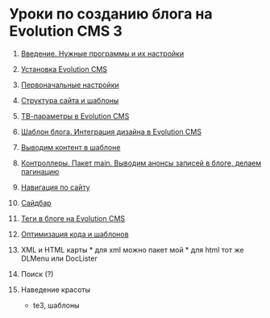 # Уроки по созданию блога на Evolution CMS 3

1. [Введение. Нужные программы и их настройки](/001_%D0%92%D0%B2%D0%B5%D0%B4%D0%B5%D0%BD%D0%B8%D0%B5.%20%D0%9D%D1%83%D0%B6%D0%BD%D1%8B%D0%B5%20%D0%BF%D1%80%D0%BE%D0%B3%D1%80%D0%B0%D0%BC%D0%BC%D1%8B.md)
2. [Установка Evolution CMS](/002_%D0%A3%D1%81%D1%82%D0%B0%D0%BD%D0%BE%D0%B2%D0%BA%D0%B0%20Evolution%20CMS.md)
3. [Первоначальные настройки](/003_%D0%9F%D0%B5%D1%80%D0%B2%D0%BE%D0%BD%D0%B0%D1%87%D0%B0%D0%BB%D1%8C%D0%BD%D1%8B%D0%B5%20%D0%BD%D0%B0%D1%81%D1%82%D1%80%D0%BE%D0%B9%D0%BA%D0%B8.md)
4. [Структура сайта и шаблоны](/004_%D0%A1%D1%82%D1%80%D1%83%D0%BA%D1%82%D1%83%D1%80%D0%B0%20%D1%81%D0%B0%D0%B9%D1%82%D0%B0%20%D0%B8%20%D1%88%D0%B0%D0%B1%D0%BB%D0%BE%D0%BD%D1%8B.md)
5. [ТВ-параметры в Evolution CMS](/005_%D0%A2%D0%92-%D0%BF%D0%B0%D1%80%D0%B0%D0%BC%D0%B5%D1%82%D1%80%D1%8B%20%D0%B2%20Evolution%20CMS.md)
6. [Шаблон блога. Интеграция дизайна в Evolution CMS](/006_%D0%A8%D0%B0%D0%B1%D0%BB%D0%BE%D0%BD%20%D0%B1%D0%BB%D0%BE%D0%B3%D0%B0.%20%D0%98%D0%BD%D1%82%D0%B5%D0%B3%D1%80%D0%B0%D1%86%D0%B8%D1%8F%20%D0%B4%D0%B8%D0%B7%D0%B0%D0%B9%D0%BD%D0%B0%20%D0%B2%20Evolution%20CMS.md)
7. [Выводим контент в шаблоне](/007_%D0%92%D1%8B%D0%B2%D0%BE%D0%B4%D0%B8%D0%BC%20%D0%BA%D0%BE%D0%BD%D1%82%D0%B5%D0%BD%D1%82%20%D0%B2%20%D1%88%D0%B0%D0%B1%D0%BB%D0%BE%D0%BD%D0%B5.%20%D0%9A%D0%BE%D0%BD%D1%82%D1%80%D0%BE%D0%BB%D0%BB%D0%B5%D1%80%D1%8B.%20%D0%9F%D0%B0%D0%BA%D0%B5%D1%82%20main.md)


8. [Контроллеры. Пакет main. Выводим анонсы записей в блоге, делаем пагинацию](/008_%D0%9A%D0%BE%D0%BD%D1%82%D1%80%D0%BE%D0%BB%D0%BB%D0%B5%D1%80%D1%8B.%20%D0%9F%D0%B0%D0%BA%D0%B5%D1%82%20main.%20%D0%92%D1%8B%D0%B2%D0%BE%D0%B4%D0%B8%D0%BC%20%D0%B0%D0%BD%D0%BE%D0%BD%D1%81%D1%8B%20%D0%B7%D0%B0%D0%BF%D0%B8%D1%81%D0%B5%D0%B9%20%D0%B2%20%D0%B1%D0%BB%D0%BE%D0%B3%D0%B5%2C%20%D0%B4%D0%B5%D0%BB%D0%B0%D0%B5%D0%BC%20%D0%BF%D0%B0%D0%B3%D0%B8%D0%BD%D0%B0%D1%86%D0%B8%D1%8E.md)


9. [Навигация по сайту](/009_%D0%9D%D0%B0%D0%B2%D0%B8%D0%B3%D0%B0%D1%86%D0%B8%D1%8F%20%D0%BF%D0%BE%20%D1%81%D0%B0%D0%B9%D1%82%D1%83.md)

10. [Сайдбар](/010_%D0%A1%D0%B0%D0%B9%D0%B4%D0%B1%D0%B0%D1%80.md)
11. [Теги в блоге на Evolution CMS](/011_%D0%A2%D0%B5%D0%B3%D0%B8%20%D0%B2%20%D0%B1%D0%BB%D0%BE%D0%B3%D0%B5%20%D0%BD%D0%B0%20Evolution%20CMS.md)


12. [Оптимизация кода и шаблонов](/012_%D0%9E%D0%BF%D1%82%D0%B8%D0%BC%D0%B8%D0%B7%D0%B0%D1%86%D0%B8%D1%8F%20%D0%BA%D0%BE%D0%B4%D0%B0%20%D0%B8%20%D1%88%D0%B0%D0%B1%D0%BB%D0%BE%D0%BD%D0%BE%D0%B2.md)

13.  XML и HTML карты
	* для xml можно пакет мой
	* для html тот же DLMenu или DocLister
14. Поиск (?)
15. Наведение красоты
	* te3, шаблоны